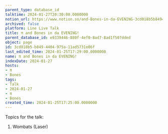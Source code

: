 ```yaml
---
parent_type: database_id
talktime: 2024-01-27T20:30:00.0000000
notion_url: https://www.notion.so/and-Bones-in-da-EVENING-3cd018b5b8494404975a11ad5731e86f
archived: false
platform: Line Live Talk
title: π and Bones in da EVENING!
parent_database_id: e9339446-880f-4ef0-8ad7-8ad1f507dded
object: page
id: 3cd018b5-b849-4404-975a-11ad5731e86f
last_edited_time: 2024-01-25T17:29:00.0000000
name: π and Bones in da EVENING!
indexDate: 2024-01-27
hosts:
- π
- Bones
tags:
- Talk
- 2024-01-27
- π
- Bones
created_time: 2024-01-25T17:25:00.0000000
---
```


Topics for the talk:
1. Wombats (Laser)

























